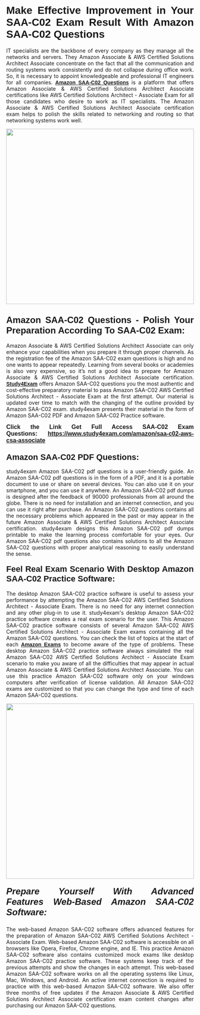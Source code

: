 <h1 style="text-align: justify;"><span style="font-family:Verdana,Geneva,sans-serif;"><strong>Make Effective Improvement in Your SAA-C02 Exam Result With Amazon SAA-C02 Questions</strong></span></h1>

<p style="text-align: justify;">IT specialists are the backbone of every company as they manage all the networks and servers. They Amazon Associate & AWS Certified Solutions Architect Associate concentrate on the fact that all the communication and routing systems work consistently and do not collapse during office work. So, it is necessary to appoint knowledgeable and professional IT engineers for all companies. <a href="https://www.study4exam.com/amazon/saa-c02-aws-csa-associate" target="_blank"><span style="font-family:Tahoma,Geneva,sans-serif;"><strong>Amazon SAA-C02 Questions</strong></span></a> is a platform that offers Amazon Associate & AWS Certified Solutions Architect Associate certifications like AWS Certified Solutions Architect - Associate Exam for all those candidates who desire to work as IT specialists. The Amazon Associate & AWS Certified Solutions Architect Associate certification exam helps to polish the skills related to networking and routing so that networking systems work well.</p>

<p style="text-align: justify;"><a href="https://www.study4exam.com/amazon/saa-c02-aws-csa-associate" target="_blank"><img alt="" src="https://www.thequestionanswers.com/wp-content/uploads/2022/02/Study4Exam-Cert-Exams-Questions.webp" style="width: 100%; height: 470px;" /></a></p>

<h2 style="text-align: justify;"><span style="font-family:Verdana,Geneva,sans-serif;"><strong><span style="font-size:24px;">Amazon SAA-C02 Questions - Polish Your Preparation According To SAA-C02 Exam:</span></strong></span></h2>

<p style="text-align: justify;">Amazon Associate & AWS Certified Solutions Architect Associate can only enhance your capabilities when you prepare it through proper channels. As the registration fee of the Amazon SAA-C02 exam questions is high and no one wants to appear repeatedly. Learning from several books or academies is also very expensive, so it’s not a good idea to prepare for Amazon Associate & AWS Certified Solutions Architect Associate certification. <a href="https://www.study4exam.com/" target="_blank"><span style="font-family:Tahoma,Geneva,sans-serif;"><strong>Study4Exam</strong></span></a> offers Amazon SAA-C02 questions you the most authentic and cost-effective preparatory material to pass Amazon SAA-C02 AWS Certified Solutions Architect - Associate Exam at the first attempt. Our material is updated over time to match with the changing of the outline provided by Amazon SAA-C02 exam. study4exam presents their material in the form of Amazon SAA-C02 PDF and Amazon SAA-C02 Practice software.</p>

<p style="text-align: justify;"><span style="font-size:16px;"><span style="font-family:Verdana,Geneva,sans-serif;"><strong>Click the Link Get Full Access SAA-C02 Exam Questions: <a href="https://www.study4exam.com/amazon/saa-c02-aws-csa-associate" target="_blank">https://www.study4exam.com/amazon/saa-c02-aws-csa-associate</a></strong></span></span></p>

<h3 style="text-align: justify;"><strong><span style="font-size:22px;"><span style="font-family:Verdana,Geneva,sans-serif;">Amazon SAA-C02 PDF Questions:</span></span></strong></h3>

<p style="text-align: justify;">study4exam Amazon SAA-C02 pdf questions is a user-friendly guide. An Amazon SAA-C02 pdf questions is in the form of a PDF, and it is a portable document to use or share on several devices. You can also use it on your smartphone, and you can use it anywhere. An Amazon SAA-C02 pdf dumps is designed after the feedback of 90000 professionals from all around the globe. There is no need for installation and an internet connection, and you can use it right after purchase. An Amazon SAA-C02 questions contains all the necessary problems which appeared in the past or may appear in the future Amazon Associate & AWS Certified Solutions Architect Associate certification. study4exam designs this Amazon SAA-C02 pdf dumps printable to make the learning process comfortable for your eyes. Our Amazon SAA-C02 pdf questions also contains solutions to all the Amazon SAA-C02 questions with proper analytical reasoning to easily understand the sense.</p>

<h4 style="text-align: justify;"><strong><span style="font-size:22px;"><span style="font-family:Verdana,Geneva,sans-serif;">Feel Real Exam Scenario With Desktop Amazon SAA-C02 Practice Software:</span></span></strong></h4>

<p style="text-align: justify;">The desktop Amazon SAA-C02 practice software is useful to assess your performance by attempting the Amazon SAA-C02 AWS Certified Solutions Architect - Associate Exam. There is no need for any internet connection and any other plug-in to use it. study4exam's desktop Amazon SAA-C02 practice software creates a real exam scenario for the user. This Amazon SAA-C02 practice software consists of several Amazon SAA-C02 AWS Certified Solutions Architect - Associate Exam exams containing all the Amazon SAA-C02 questions. You can check the list of topics at the start of each <a href="https://www.study4exam.com/amazon-exams" target="_blank"><span style="font-family:Verdana,Geneva,sans-serif;"><strong>Amazon Exams</strong></span></a> to become aware of the type of problems. These desktop Amazon SAA-C02 practice software always simulated the real Amazon SAA-C02 AWS Certified Solutions Architect - Associate Exam scenario to make you aware of all the difficulties that may appear in actual Amazon Associate & AWS Certified Solutions Architect Associate. You can use this practice Amazon SAA-C02 software only on your windows computers after verification of license validation. All Amazon SAA-C02 exams are customized so that you can change the type and time of each Amazon SAA-C02 questions.</p>

<p style="text-align: justify;"><a href="https://www.study4exam.com/amazon/saa-c02-aws-csa-associate" target="_blank"><img alt="" src="https://www.thequestionanswers.com/wp-content/uploads/2022/02/Study4Exam-Cert-Exams-Questions-Discount.webp" style="width: 100%; height: 470px;" /></a></p>

<h5 style="text-align: justify;"><strong><span style="font-size:24px;"><span style="font-family:Verdana,Geneva,sans-serif;">Prepare Yourself With Advanced Features Web-Based Amazon SAA-C02 Software:</span></span></strong></h5>

<p style="text-align: justify;">The web-based Amazon SAA-C02 software offers advanced features for the preparation of Amazon SAA-C02 AWS Certified Solutions Architect - Associate Exam. Web-based Amazon SAA-C02 software is accessible on all browsers like Opera, Firefox, Chrome engine, and IE. This practice Amazon SAA-C02 software also contains customized mock exams like desktop Amazon SAA-C02 practice software. These systems keep track of the previous attempts and show the changes in each attempt. This web-based Amazon SAA-C02 software works on all the operating systems like Linux, Mac, Windows, and Android. An active internet connection is required to practice with this web-based Amazon SAA-C02 software. We also offer three months of free updates if the Amazon Associate & AWS Certified Solutions Architect Associate certification exam content changes after purchasing our Amazon SAA-C02 questions. </p>

